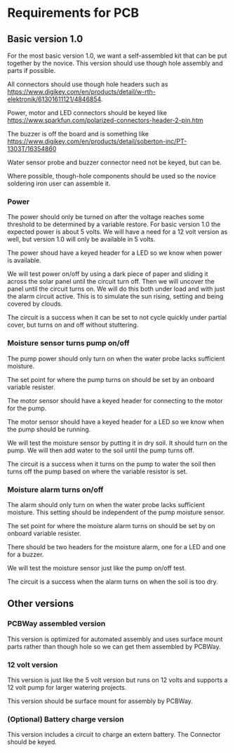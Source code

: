 # Requirements for PCB

## Basic version 1.0

For the most basic version 1.0, we want a self-assembled kit that can be put together by the
novice.  This version should use though hole assembly and parts if possible.

All connectors should use though hole headers such as https://www.digikey.com/en/products/detail/w-rth-elektronik/61301611121/4846854.

Power, motor and LED connectors should be keyed like https://www.sparkfun.com/polarized-connectors-header-2-pin.htm

The buzzer is off the board and is something like https://www.digikey.com/en/products/detail/soberton-inc/PT-1303T/16354860

Water sensor probe and buzzer connector need not be keyed, but can be.

Where possible, though-hole components should be used so the novice soldering iron user can assemble it.


### Power 

The power should only be turned on after the voltage reaches some threshold to be determined by 
a variable restore. For basic version 1.0 the expected power is about 5 volts.  We will have a need for a 12 volt 
version as well, but version 1.0 will only be available in 5 volts.

The power shoud have a keyed header for a LED so we know when power is available.

We will test power on/off by using a dark piece of paper and sliding it across the solar panel until the 
circuit turn off.  Then we will uncover the panel until the circuit turns on. We will do this both under load
and with just the alarm circuit active.  This is to simulate the sun rising, setting and being covered by clouds.

The circuit is a success when it can be set to not cycle quickly under partial cover, but turns on and off
without stuttering.

### Moisture sensor turns pump on/off

The pump power should only turn on when the water probe lacks sufficient moisture.  

The set point for where the pump turns on should be set by an onboard variable resister. 

The motor sensor should have a keyed header for connecting to the motor for the pump.

The motor sensor should have a keyed header for a LED so we know when the pump should be running.

We will test the moisture sensor by putting it in dry soil.  It should turn on the pump.  We will then 
add water to the soil until the pump turns off. 

The circuit is a success when it turns on the pump to water the soil then turns off the pump based on
where the variable resistor is set.

### Moisture alarm turns on/off

The alarm should only turn on when the water probe lacks sufficient moisture.  This setting should be 
independent of the pump moisture sensor.

The set point for where the moisture alarm turns on should be set by on onboard variable resister.

There should be two headers for the moisture alarm, one for a LED and one for a buzzer.

We will test the moisture sensor just like the pump on/off test.

The circuit is a success when the alarm turns on when the soil is too dry.

## Other versions 

### PCBWay assembled version

This version is optimized for automated assembly and uses surface mount parts rather than though hole so we
can get them assembled by PCBWay.

### 12 volt version

This version is just like the 5 volt version but runs on 12 volts and supports a 12 volt pump for larger 
watering projects.

This version should be surface mount for assembly by PCBWay.

### (Optional) Battery charge version

This version includes a circuit to charge an extern battery.  The Connector should be keyed.

